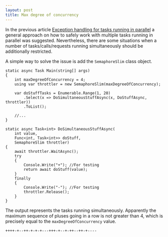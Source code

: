 ```yaml
---
layout: post
title: Max degree of concurrency 
---
```


In the previous article <a href="/2020/07/30/Exception-handling-for-tasks-running-in-parallel">Exception handling for tasks running in parallel</a> a general approach on how to safely work with multiple tasks running in parallel was suggested. Nevertheless, there are some situations when a number of tasks/calls/requests running simultaneously should be additionally restricted.

A simple way to solve the issue is add the <code>SemaphoreSlim</code> class object.

<pre><code class="language-cs">static async Task Main(string[] args)
{
    int maxDegreeOfConcurrency = 4; 
    using var throttler = new SemaphoreSlim(maxDegreeOfConcurrency);

    var doStuffTasks = Enumerable.Range(1, 20)
        .Select(x => DoSimultaneousStuffAsync(x, DoStuffAsync, throttler))
        .ToList();

    //... 
}

static async Task&lt;int&gt; DoSimultaneousStuffAsync(
    int value,
    Func&lt;int, Task&lt;int&gt;&gt; doStuff,
    SemaphoreSlim throttler)
{
    await throttler.WaitAsync();
    try
    {
        Console.Write("+"); //For testing
        return await doStuff(value);
    }
    finally
    {
        Console.Write("-"); //For testing
        throttler.Release();
    }
}</code></pre>

The output represents the tasks running simultaneously. Apparently the maximum sequence of pluses going in a row is not greater than 4, which is precisely equal to the <code>maxDegreeOfConcurrency</code> value. 
<pre><code class="nohighlight">++++-+--++-+-+-+---+++-+--+-++--++-+----</code></pre>